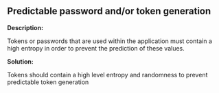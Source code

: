 
Predictable password and/or token generation
-------


**Description:**

Tokens or passwords that are used within the application must contain a high entropy in order to prevent the prediction of these values. 


**Solution:**

Tokens should contain a high level entropy and randomness to prevent predictable token generation	